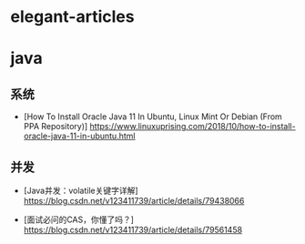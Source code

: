 # elegant-articles

# java
 ## 系统
 - [How To Install Oracle Java 11 In Ubuntu, Linux Mint Or Debian (From PPA Repository)] https://www.linuxuprising.com/2018/10/how-to-install-oracle-java-11-in-ubuntu.html

 ## 并发
 - [Java并发：volatile关键字详解] https://blog.csdn.net/v123411739/article/details/79438066

 - [面试必问的CAS，你懂了吗？] https://blog.csdn.net/v123411739/article/details/79561458
